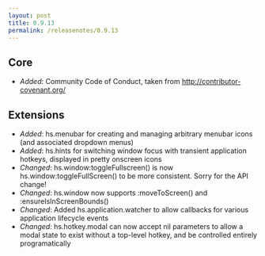 ```yaml
---
layout: post
title: 0.9.13
permalink: /releasenotes/0.9.13
---
```


## Core
 * *Added*: Community Code of Conduct, taken from http://contributor-covenant.org/

## Extensions
 * *Added*: hs.menubar for creating and managing arbitrary menubar icons (and associated dropdown menus)
 * *Added*: hs.hints for switching window focus with transient application hotkeys, displayed in pretty onscreen icons
 * *Changed*: hs.window:toggleFullscreen() is now hs.window:toggleFullScreen() to be more consistent. Sorry for the API change!
 * *Changed*: hs.window now supports :moveToScreen() and :ensureIsInScreenBounds()
 * *Changed*: Added hs.application.watcher to allow callbacks for various application lifecycle events
 * *Changed*: hs.hotkey.modal can now accept nil parameters to allow a modal state to exist without a top-level hotkey, and be controlled entirely programatically
